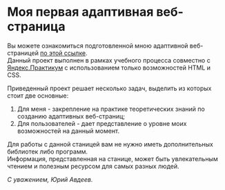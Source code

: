 # Моя первая адаптивная веб-страница  
Вы можете ознакомиться подготовленной мною адаптивной веб-страницей [по этой ссылке]().  
Данный проект выполнен в рамках учебного процесса совместно с [Яндекс.Практикум](https://praktikum.yandex.ru/) с использованием только возможностей HTML и CSS.  
  
Приведенный проект решает несколько задач, выделить из которых стоит две основные:
1. Для меня - закрепление на практике теоретических знаний по  созданию адаптивных веб-страниц;
2. Для пользователей -   дает представление о уровне моих возможностей на данный момент.

Для работы с данной станицей вам не нужно иметь дополнительных библиотек либо программ.  
Информация, представленная на станице, может быть увлекательным чтением и полезным ресурсом для самых разных людей.

_С уважением, Юрий Авдеев._